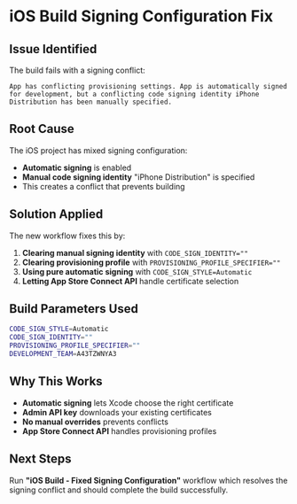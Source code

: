 # iOS Build Signing Configuration Fix

## Issue Identified
The build fails with a signing conflict:
```
App has conflicting provisioning settings. App is automatically signed for development, but a conflicting code signing identity iPhone Distribution has been manually specified.
```

## Root Cause
The iOS project has mixed signing configuration:
- **Automatic signing** is enabled 
- **Manual code signing identity** "iPhone Distribution" is specified
- This creates a conflict that prevents building

## Solution Applied
The new workflow fixes this by:
1. **Clearing manual signing identity** with `CODE_SIGN_IDENTITY=""`
2. **Clearing provisioning profile** with `PROVISIONING_PROFILE_SPECIFIER=""`
3. **Using pure automatic signing** with `CODE_SIGN_STYLE=Automatic`
4. **Letting App Store Connect API** handle certificate selection

## Build Parameters Used
```bash
CODE_SIGN_STYLE=Automatic
CODE_SIGN_IDENTITY=""
PROVISIONING_PROFILE_SPECIFIER=""
DEVELOPMENT_TEAM=A43TZWNYA3
```

## Why This Works
- **Automatic signing** lets Xcode choose the right certificate
- **Admin API key** downloads your existing certificates
- **No manual overrides** prevents conflicts
- **App Store Connect API** handles provisioning profiles

## Next Steps
Run **"iOS Build - Fixed Signing Configuration"** workflow which resolves the signing conflict and should complete the build successfully.
